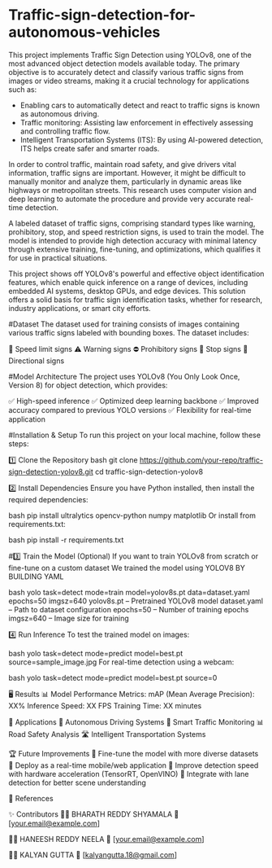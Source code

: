 # Traffic-sign-detection-for-autonomous-vehicles

This project implements Traffic Sign Detection using YOLOv8, one of the most advanced object detection models available today. The primary objective is to accurately detect and classify various traffic signs from images or video streams, making it a crucial technology for applications such as:
* Enabling cars to automatically detect and react to traffic signs is known as autonomous driving.
* Traffic monitoring: Assisting law enforcement in effectively assessing and controlling traffic flow.
* Intelligent Transportation Systems (ITS): By using AI-powered detection, ITS helps create safer and smarter roads.

In order to control traffic, maintain road safety, and give drivers vital information, traffic signs are important.  However, it might be difficult to manually monitor and analyze them, particularly in dynamic areas like highways or metropolitan streets.  This research uses computer vision and deep learning to automate the procedure and provide very accurate real-time detection.

 A labeled dataset of traffic signs, comprising standard types like warning, prohibitory, stop, and speed restriction signs, is used to train the model.  The model is intended to provide high detection accuracy with minimal latency through extensive training, fine-tuning, and optimizations, which qualifies it for use in practical situations.

This project shows off YOLOv8's powerful and effective object identification features, which enable quick inference on a range of devices, including embedded AI systems, desktop GPUs, and edge devices.  This solution offers a solid basis for traffic sign identification tasks, whether for research, industry applications, or smart city efforts.

#Dataset
The dataset used for training consists of images containing various traffic signs labeled with bounding boxes. The dataset includes:

🚏 Speed limit signs
⚠️ Warning signs
⛔ Prohibitory signs
🛑 Stop signs
📍 Directional signs

#Model Architecture
The project uses YOLOv8 (You Only Look Once, Version 8) for object detection, which provides:

✅ High-speed inference
✅ Optimized deep learning backbone
✅ Improved accuracy compared to previous YOLO versions
✅ Flexibility for real-time application


#Installation & Setup
To run this project on your local machine, follow these steps:

1️⃣ Clone the Repository
bash
git clone https://github.com/your-repo/traffic-sign-detection-yolov8.git
cd traffic-sign-detection-yolov8

2️⃣ Install Dependencies
Ensure you have Python installed, then install the required dependencies:

bash
pip install ultralytics opencv-python numpy matplotlib
Or install from requirements.txt:

bash
pip install -r requirements.txt

#3️⃣ Train the Model (Optional)
If you want to train YOLOv8 from scratch or fine-tune on a custom dataset
We trained the model using YOLOV8 BY BUILDING YAML

bash
yolo task=detect mode=train model=yolov8s.pt data=dataset.yaml epochs=50 imgsz=640
yolov8s.pt – Pretrained YOLOv8 model
dataset.yaml – Path to dataset configuration
epochs=50 – Number of training epochs
imgsz=640 – Image size for training


4️⃣ Run Inference
To test the trained model on images:

bash
yolo task=detect mode=predict model=best.pt source=sample_image.jpg
For real-time detection using a webcam:

bash
yolo task=detect mode=predict model=best.pt source=0


🖥 Results
📊 Model Performance Metrics:
mAP (Mean Average Precision): XX%
Inference Speed: XX FPS
Training Time: XX minutes

📌 Applications
🚗 Autonomous Driving Systems
🚦 Smart Traffic Monitoring
📊 Road Safety Analysis
🛣️ Intelligent Transportation Systems

🏆 Future Improvements
🔹 Fine-tune the model with more diverse datasets
🔹 Deploy as a real-time mobile/web application
🔹 Improve detection speed with hardware acceleration (TensorRT, OpenVINO)
🔹 Integrate with lane detection for better scene understanding

📝 References



✨ Contributors
👨‍💻 BHARATH REDDY SHYAMALA
📧 [your.email@example.com]

👨‍💻 HANEESH REDDY NEELA
📧 [your.email@example.com]

👨‍💻 KALYAN GUTTA
📧 [kalyangutta.18@gmail.com]
